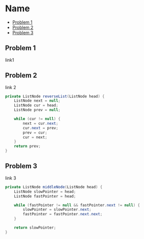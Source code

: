 # Name

+ [Problem 1](#problem-1)
+ [Problem 2](#problem-2)
+ [Problem 3](#problem-3)

## Problem 1

link1

## Problem 2

link 2

``` java
private ListNode reverseList(ListNode head) {
    ListNode next = null;
    ListNode cur = head;
    ListNode prev = null;

    while (cur != null) {
        next = cur.next;
        cur.next = prev;
        prev = cur;
        cur = next;
    }
    return prev;
}
```

## Problem 3

link 3

``` java
private ListNode middleNode(ListNode head) {
    ListNode slowPointer = head;
    ListNode fastPointer = head;

    while (fastPointer != null && fastPointer.next != null) {
        slowPointer = slowPointer.next;
        fastPointer = fastPointer.next.next;
    }

    return slowPointer;
}
```